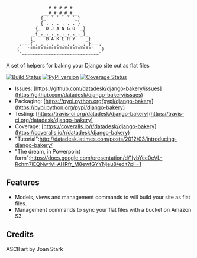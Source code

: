 <pre><code>                   
                # # # # #
              __#_#_#_#_#__
             {_` ` ` ` ` `_}
            _{_._._._._._._}_
           {_  D J A N G O  _}
          _{_._._._._._._._._}_
         {_    B A K E R Y    _}
     .---{_._._._._._._._._._._}---.
    (   `"""""""""""""""""""""""`   )
     `~~~~~~~~~~~~~~~~~~~~~~~~~~~~~`</code></pre>

A set of helpers for baking your Django site out as flat files

[![Build Status](https://travis-ci.org/datadesk/django-bakery.png?branch=master)](https://travis-ci.org/datadesk/django-bakery)
[![PyPI version](https://badge.fury.io/py/django-bakery.png)](http://badge.fury.io/py/django-bakery)
[![Coverage Status](https://coveralls.io/repos/datadesk/django-bakery/badge.png?branch=master)](https://coveralls.io/r/datadesk/django-bakery?branch=master)

* Issues: [https://github.com/datadesk/django-bakery/issues](https://github.com/datadesk/django-bakery/issues)
* Packaging: [https://pypi.python.org/pypi/django-bakery](https://pypi.python.org/pypi/django-bakery)
* Testing: [https://travis-ci.org/datadesk/django-bakery](https://travis-ci.org/datadesk/django-bakery)
* Coverage: [https://coveralls.io/r/datadesk/django-bakery](https://coveralls.io/r/datadesk/django-bakery)
* "Tutorial":http://datadesk.latimes.com/posts/2012/03/introducing-django-bakery/
* "The dream, in Powerpoint form":https://docs.google.com/presentation/d/1IybYcc0eVL-Rchm7lEQNwrM-AHRfr_M8ewfGYYNjeu8/edit?pli=1


Features
--------

* Models, views and management commands to will build your site as flat files.
* Management commands to sync your flat files with a bucket on Amazon S3.


Credits
-------

ASCII art by Joan Stark
